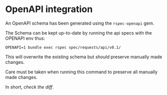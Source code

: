 # OpenAPI integration

An OpenAPI schema has been generated using the `rspec-openapi` gem.

The Schema can be kept up-to-date by running the api specs with the OPENAPI env thus:

```
OPENAPI=1 bundle exec rspec spec/requests/api/v0.1/
```

This will overwrite the existing schema but _should_ preserve manually made changes.

Care must be taken when running this command to preserve all manually made changes.

In short, *check the diff*.